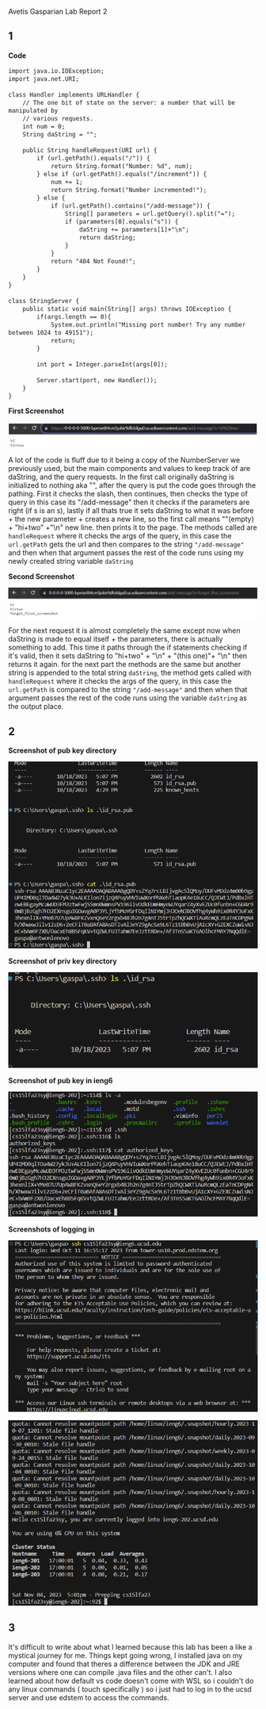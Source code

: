 Avetis Gasparian Lab Report 2

## 1

**Code**
```
import java.io.IOException;
import java.net.URI;

class Handler implements URLHandler {
    // The one bit of state on the server: a number that will be manipulated by
    // various requests.
    int num = 0;
    String daString = "";

    public String handleRequest(URI url) {
        if (url.getPath().equals("/")) {
            return String.format("Number: %d", num);
        } else if (url.getPath().equals("/increment")) {
            num += 1;
            return String.format("Number incremented!");
        } else {
            if (url.getPath().contains("/add-message")) {
                String[] parameters = url.getQuery().split("=");
                if (parameters[0].equals("s")) {
                    daString += parameters[1]+"\n";
                    return daString;
                }
            }
            return "404 Not Found!";
        }
    }
}

class StringServer {
    public static void main(String[] args) throws IOException {
        if(args.length == 0){
            System.out.println("Missing port number! Try any number between 1024 to 49151");
            return;
        }

        int port = Integer.parseInt(args[0]);

        Server.start(port, new Handler());
    }
}
```

**First Screenshot**

![Image](https://github.com/AntwonioG/cse15l-lab-reports/blob/main/screenshots/image%20(5).png)

A lot of the code is fluff due to it being a copy of the NumberServer we previously used, but the main components and values to keep track of are daString, and the query requests. In the first call originally daString is initialized to nothing aka "", after the query is put the code goes through the pathing. First it checks the slash, then continues, then checks the type of query in this case its "/add-message" then it checks if the parameters are right (if s is an s), lastly if all thats true it sets daString to what it was before + the new parameter + creates a new line, so the first call means ""(empty) + "hi+two" +"\n" new line. then prints it to the page. The methods called are `handleRequest` where it checks the args of the query, in this case the `url.getPath` gets the url and then compares to the string `"/add-message"` and then when that argument passes the rest of the code runs using my newly created string variable `daString`

**Second Screenshot**

![Image](https://github.com/AntwonioG/cse15l-lab-reports/blob/main/screenshots/image%20(6).png)

For the next request it is almost completely the same except now when daString is made to equal itself + the parameters, there is actually something to add. This time it paths through the if statements checking if it's valid, then it sets daString to "hi+two" + "\n" + "(this one)"+ "\n" then returns it again. for the next part the methods are the same but another string is appended to the total string `daString`, the method gets called with `handleRequest` where it checks the args of the query, in this case the `url.getPath` is compared to the string `"/add-message"` and then when that argument passes the rest of the code runs using the variable `daString` as the output place.


## 2

**Screenshot of pub key directory**

![image](https://github.com/AntwonioG/cse15l-lab-reports/blob/main/screenshots/image%20(7).png)


**Screenshot of priv key directory**

![image](https://github.com/AntwonioG/cse15l-lab-reports/blob/main/screenshots/image%20(8).png)


**Screenshot of pub key in ieng6**

![image](https://github.com/AntwonioG/cse15l-lab-reports/blob/main/screenshots/image%20(11).png)


**Screenshots of logging in**

![image](https://github.com/AntwonioG/cse15l-lab-reports/blob/main/screenshots/image%20(9).png)

![image](https://github.com/AntwonioG/cse15l-lab-reports/blob/main/screenshots/image%20(10).png)


## 3

It's difficult to write about what I learned because this lab has been a like a mystical journey for me. Things kept going wrong, I installed java on my computer and found that theres a difference between the JDK and JRE versions where one can compile .java files and the other can't. I also learned about how default vs code doesn't come with WSL so i couldn't do any linux commands ( touch specifically ) so i just had to log in to the ucsd server and use edstem to access the commands.

